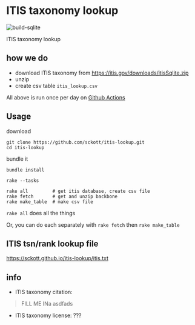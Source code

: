 ITIS taxonomy lookup
====================

![build-sqlite](https://github.com/sckott/itis-lookup/workflows/build-sqlite/badge.svg)

ITIS taxonomy lookup

## how we do

* download ITIS taxonomy from <https://itis.gov/downloads/itisSqlite.zip>
* unzip
* create csv table `itis_lookup.csv`

All above is run once per day on [Github Actions](https://github.com/sckott/itis-lookup/actions?query=workflow%3Abuild)

## Usage

download

```
git clone https://github.com/sckott/itis-lookup.git
cd itis-lookup
```

bundle it

```
bundle install
```

```
rake --tasks
```

```
rake all         # get itis database, create csv file
rake fetch       # get and unzip backbone
rake make_table  # make csv file
```

`rake all` does all the things

Or, you can do each separately with `rake fetch` then `rake make_table`

## ITIS tsn/rank lookup file

<https://sckott.github.io/itis-lookup/itis.txt>

## info

* ITIS taxonomy citation:

> FILL ME INa asdfads

* ITIS taxonomy license: ???
